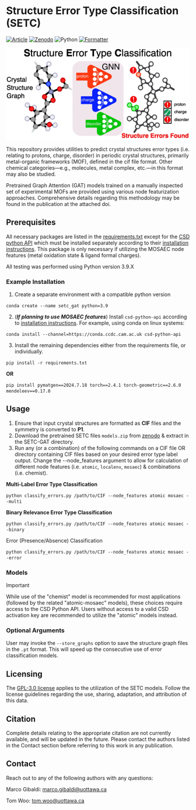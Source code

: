 # Structure Error Type Classification (SETC)

[![Article](https://flat.badgen.net/static/Article/10.XXXX%2FXXXXXXXXXX/blue/)](https://doi.org/10.XXXX/XXXXXXXXXX)
[![Zenodo](https://flat.badgen.net/static/Zenodo/10.5281%2Fzenodo.F1505840/orange/)](https://doi.org/10.5281/zenodo.15058403)
![Python](https://flat.badgen.net/static/Python/3.9%20|%203.11/green/)
[![Formatter](https://flat.badgen.net/static/Code%20Format/black/black)](https://black.readthedocs.io/en/stable/)

<p align="center">
    <img src="misc/toc.jpg" alt="toc" width="600">
</p>

This repository provides utilities to predict crystal structures error types (i.e. relating to protons, charge, disorder) in periodic crystal structures, primarily metal-organic frameworks (MOF), defined in the cif file format. Other chemical categories—e.g., molecules, metal complex, etc.—in this format may also be studied.

Pretrained Graph Attention (GAT) models trained on a manually inspected set of experimental MOFs are provided using various node featurization approaches. Comprehensive details regarding this methodology may be found in the publication at the attached doi.

## Prerequisites
All necessary packages are listed in the [requirements.txt](requirements.txt) except for the [CSD python API](https://www.ccdc.cam.ac.uk/solutions/software/csd-python/) which must be installed separately according to their [installation instructions](https://downloads.ccdc.cam.ac.uk/documentation/API/installation_notes.html). This package is only necessary if utilizing the MOSAEC node features (metal oxidation state & ligand formal charges). 

All testing was performed using Python version 3.9.X 

### Example Installation

1. Create a separate environment with a compatible python version
```
conda create --name setc_gat python=3.9 
```
2. (***If planning to use MOSAEC features***) Install `csd-python-api` according to [installation instructions](https://downloads.ccdc.cam.ac.uk/documentation/API/installation_notes.html). For example, using conda on linux systems:
```
conda install --channel=https://conda.ccdc.cam.ac.uk csd-python-api
```
3. Install the remaining dependencies either from the requirements file, or individually.
```
pip install -r requirements.txt
```
**OR**
```
pip install pymatgen==2024.7.18 torch==2.4.1 torch-geometric==2.6.0 mendeleev==0.17.0
```


## Usage
1. Ensure that input crystal structures are formatted as **CIF** files and the symmetry is converted to **P1**.
2. Download the pretrained SETC files `models.zip` from [zenodo](https://zenodo.org/uploads/15058403) & extract in the SETC-GAT directory.
3. Run any (or a combination) of the following commands on a CIF file OR directory containing CIF files based on your desired error type label output. Change the --node_features argument to allow for calculation of different node features (i.e. `atomic`, `localenv`, `mosaec`) & combinations (i.e. chemist).

**Multi-Label Error Type Classification**
```
python classify_errors.py /path/to/CIF --node_features atomic mosaec --multi
```

**Binary Relevance Error Type Classification**
```
python classify_errors.py /path/to/CIF --node_features atomic mosaec --binary
```

Error (Presence/Absence) Classification
```
python classify_errors.py /path/to/CIF --node_features atomic mosaec --error
```

### Models

> [!IMPORTANT]  
> While use of the "chemist" model is recommended for most applications (followed by the related "atomic-mosaec" models), these choices require access to the CSD Python API. Users without access to a valid CSD activation key are recommended to utilize the "atomic" models instead.

### Optional Arguments

User may invoke the `--store_graphs` option to save the structure graph files in the `.pt` format. This will speed up the consecutive use of error classification models.

## Licensing
The [GPL-3.0 license](https://www.gnu.org/licenses/gpl-3.0.en.html) applies to the utilization of the SETC models. Follow the license guidelines regarding the use, sharing, adaptation, and attribution of this data.

## Citation
Complete details relating to the appropriate citation are not currently available, and will be updated in the future. Please contact the authors listed in the Contact section before referring to this work in any publication.

## Contact
Reach out to any of the following authors with any questions:

Marco Gibaldi: marco.gibaldi@uottawa.ca

Tom Woo: tom.woo@uottawa.ca
